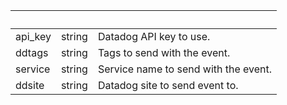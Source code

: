 <!-- Code generated for API Clients. DO NOT EDIT. -->

| &nbsp;  | &nbsp; | &nbsp;                               |
| ------- | ------ | ------------------------------------ |
| api_key | string | Datadog API key to use.              |
| ddtags  | string | Tags to send with the event.         |
| service | string | Service name to send with the event. |
| ddsite  | string | Datadog site to send event to.       |
